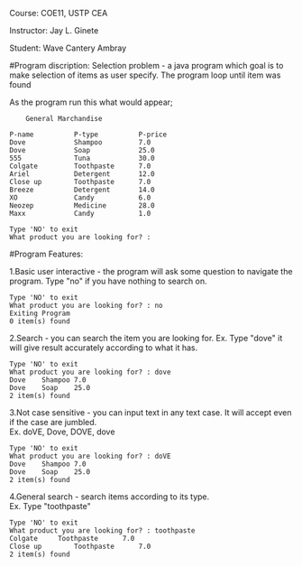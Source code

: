 Course: COE11, USTP CEA

Instructor: Jay L. Ginete

Student: Wave Cantery Ambray

#Program discription:
	Selection problem - a java program which goal is to make selection of items as user specify.
	The program loop until item was found

As the program run this what would appear;

		General Marchandise				

	P-name          P-type          P-price	
	Dove    		Shampoo 		7.0			
	Dove   			Soap    		25.0		
	555    			Tuna   			30.0		
	Colgate 		Toothpaste      7.0			
	Ariel  			Detergent		12.0		
	Close up       	Toothpaste      7.0			
	Breeze         	Detergent       14.0		
	XO      		Candy   		6.0			
	Neozep  		Medicine        28.0			
	Maxx    		Candy   		1.0	
	
	Type 'NO' to exit
	What product you are looking for? :

#Program Features:

1.Basic user interactive - the program will ask some question to navigate the program.
	Type "no" if you have nothing to search on.
	
	Type 'NO' to exit
	What product you are looking for? : no
	Exiting Program
	0 item(s) found

2.Search - you can search the item you are looking for.	
	Ex. Type "dove" it will give result accurately according to what it has.
	
	Type 'NO' to exit
	What product you are looking for? : dove
	Dove    Shampoo 7.0
	Dove    Soap    25.0
	2 item(s) found

3.Not case sensitive - you can input text in any text case. 
	It will accept even if the case are jumbled.	
	Ex. doVE, Dove, DOVE, dove
	
	Type 'NO' to exit
	What product you are looking for? : doVE
	Dove    Shampoo 7.0
	Dove    Soap    25.0
	2 item(s) found

4.General search - search items according to its type.	
	Ex. Type "toothpaste"
	
	Type 'NO' to exit
	What product you are looking for? : toothpaste
	Colgate		Toothpaste      7.0
	Close up        Toothpaste      7.0
	2 item(s) found

